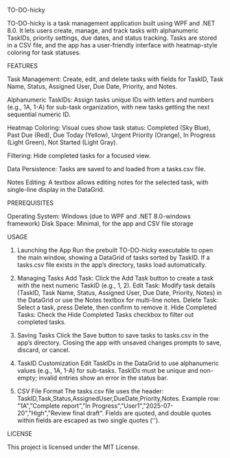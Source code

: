 TO-DO-hicky

TO-DO-hicky is a task management application built using WPF and .NET 8.0. It lets users create, manage, and track tasks with alphanumeric TaskIDs, priority settings, due dates, and status tracking. Tasks are stored in a CSV file, and the app has a user-friendly interface with heatmap-style coloring for task statuses.

FEATURES

Task Management: Create, edit, and delete tasks with fields for TaskID, Task Name, Status, Assigned User, Due Date, Priority, and Notes.

Alphanumeric TaskIDs: Assign tasks unique IDs with letters and numbers (e.g., 1A, 1-A) for sub-task organization, with new tasks getting the next sequential numeric ID.

Heatmap Coloring: Visual cues show task status: Completed (Sky Blue), Past Due (Red), Due Today (Yellow), Urgent Priority (Orange), In Progress (Light Green), Not Started (Light Gray).

Filtering: Hide completed tasks for a focused view.

Data Persistence: Tasks are saved to and loaded from a tasks.csv file.

Notes Editing: A textbox allows editing notes for the selected task, with single-line display in the DataGrid.


PREREQUISITES

Operating System: Windows (due to WPF and .NET 8.0-windows framework)
Disk Space: Minimal, for the app and CSV file storage

USAGE

1. Launching the App
Run the prebuilt TO-DO-hicky executable to open the main window, showing a DataGrid of tasks sorted by TaskID. If a tasks.csv file exists in the app’s directory, tasks load automatically.

2. Managing Tasks
Add Task: Click the Add Task button to create a task with the next numeric TaskID (e.g., 1, 2).
Edit Task: Modify task details (TaskID, Task Name, Status, Assigned User, Due Date, Priority, Notes) in the DataGrid or use the Notes textbox for multi-line notes.
Delete Task: Select a task, press Delete, then confirm to remove it.
Hide Completed Tasks: Check the Hide Completed Tasks checkbox to filter out completed tasks.

3. Saving Tasks
Click the Save button to save tasks to tasks.csv in the app’s directory. Closing the app with unsaved changes prompts to save, discard, or cancel.

4. TaskID Customization
Edit TaskIDs in the DataGrid to use alphanumeric values (e.g., 1A, 1-A) for sub-tasks. TaskIDs must be unique and non-empty; invalid entries show an error in the status bar.

5. CSV File Format
The tasks.csv file uses the header: TaskID,Task,Status,AssignedUser,DueDate,Priority,Notes.
Example row: "1A","Complete report","In Progress","User1","2025-07-20","High","Review final draft".
Fields are quoted, and double quotes within fields are escaped as two single quotes ('').

LICENSE

This project is licensed under the MIT License.
